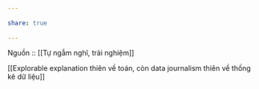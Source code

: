 ---  
share: true  
---  
Nguồn :: [[Tự ngẫm nghĩ, trải nghiệm]]  
[[Explorable explanation thiên về toán, còn data journalism thiên về thống kê dữ liệu]]  
